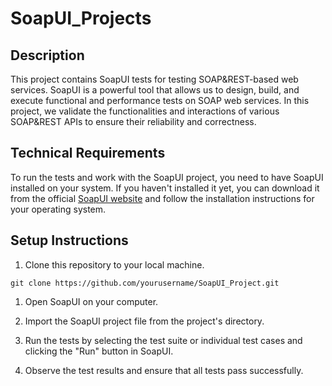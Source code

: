 # SoapUI_Projects

## Description
This project contains SoapUI tests for testing SOAP&REST-based web services. SoapUI is a powerful tool that allows us to design, build, and execute functional and performance tests on SOAP web services. In this project, we validate the functionalities and interactions of various SOAP&REST APIs to ensure their reliability and correctness.

## Technical Requirements
To run the tests and work with the SoapUI project, you need to have SoapUI installed on your system. If you haven't installed it yet, you can download it from the official [SoapUI website](https://www.soapui.org/) and follow the installation instructions for your operating system.

## Setup Instructions
1. Clone this repository to your local machine.

```
git clone https://github.com/yourusername/SoapUI_Project.git
```

1. Open SoapUI on your computer.

2. Import the SoapUI project file from the project's directory.

3. Run the tests by selecting the test suite or individual test cases and clicking the "Run" button in SoapUI.

4. Observe the test results and ensure that all tests pass successfully.
